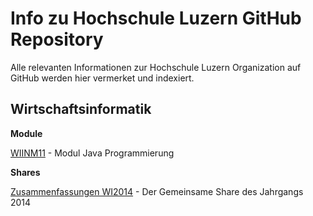 # Info zu Hochschule Luzern GitHub Repository

Alle relevanten Informationen zur Hochschule Luzern Organization auf GitHub werden hier vermerket und indexiert.

## Wirtschaftsinformatik

**Module**

[WIINM11](https://github.com/Hochschule-Luzern/WIINM11-Programmieren) - Modul Java Programmierung

**Shares**

[Zusammenfassungen WI2014](https://onedrive.live.com/redir?resid=C4CED53321DAFA52!461399&authkey=!ADOLGqQTWWtLW4g&ithint=folder%2ctxt) - Der Gemeinsame Share des Jahrgangs 2014

